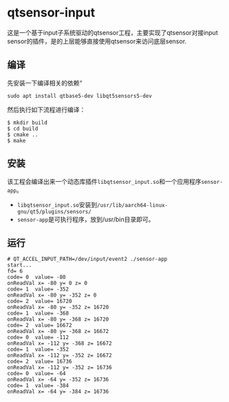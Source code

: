 # qtsensor-input
这是一个基于input子系统驱动的qtsensor工程，主要实现了qtsensor对接input sensor的插件，是的上层能够直接使用qtsensor来访问底层sensor.

## 编译
先安装一下编译相关的依赖“
```
sudo apt install qtbase5-dev libqt5sensors5-dev
```
然后执行如下流程进行编译：
```
$ mkdir build
$ cd build
$ cmake ..
$ make
```

## 安装
该工程会编译出来一个动态库插件```libqtsensor_input.so```和一个应用程序```sensor-app```。
- ```libqtsensor_input.so```安装到```/usr/lib/aarch64-linux-gnu/qt5/plugins/sensors/```
- ```sensor-app```是可执行程序，放到/usr/bin目录即可。

## 运行
```
# QT_ACCEL_INPUT_PATH=/dev/input/event2 ./sensor-app
start...
fd= 6
code= 0  value= -80
onReadVal x= -80 y= 0 z= 0
code= 1  value= -352
onReadVal x= -80 y= -352 z= 0
code= 2  value= 16720
onReadVal x= -80 y= -352 z= 16720
code= 1  value= -368
onReadVal x= -80 y= -368 z= 16720
code= 2  value= 16672
onReadVal x= -80 y= -368 z= 16672
code= 0  value= -112
onReadVal x= -112 y= -368 z= 16672
code= 1  value= -352
onReadVal x= -112 y= -352 z= 16672
code= 2  value= 16736
onReadVal x= -112 y= -352 z= 16736
code= 0  value= -64
onReadVal x= -64 y= -352 z= 16736
code= 1  value= -384
onReadVal x= -64 y= -384 z= 16736
```